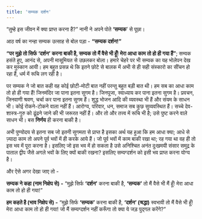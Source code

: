 ```yaml
---
title: 'सम्यक दर्शन'
---
```


“तुम्हे इस जीवन में क्या प्राप्त करना है?” नानी ने अपने पोते **‘सम्यक**’ से पूछा।

आठ वर्ष का नन्हा सम्यक उत्साह से बोल पड़ा - **“सम्यक दर्शन!”**

**“पर मुझे तो सिर्फ ‘दर्शन’ करना बाकी है, सम्यक तो मैं वैसे भी हूँ! मेरा आधा काम तो हो ही गया हैं”**; सम्यक हसंते हुए, आनंद से, अपनी मासूमियत से उछलकर बोला। हमारे चेहरे पर भी सम्यक का यह भोलेपन देख कर मुस्कान आयी। हम बहुत प्रसन्न थे कि इतने छोटे से बालक में अभी से ही सही संस्कारो का सींचन हो रहा हैं, धर्म में रूचि लग रही है।

पर सम्यक ने जो बात कही वह कोई छोटी-मोटी बात नहीं परन्तु बहुत बड़ी बात थी। हम सब का आधा काम तो हो ही गया हैं! जिनमंदिर जा पाना इतना सुगम है। जिनपूजा, स्वाध्याय कर पाना इतना सुगम है। प्रवचन, जिनवाणी श्रवण, चर्चा कर पाना इतना सुगम हैं। शुद्ध भोजन आदि की व्यवस्था भी हैं और संयम के साधन भी। कोई रोकने-टोकने वाला नहीं हैं। आरोग्य, परिवार, धन, समाज सब कुछ सुव्यवस्थित हैं। सच्चे देव-शास्त्र-गुरु को ढूंढने जाने की भी जरूरत नहीं हैं। और तो और तत्त्व में रूचि भी है; उसे पुष्ट करने वाले साधन भी। बस **निर्णय** ही करना बाकी है।

अभी पुण्योदय से इतना सब जो इतनी सुगमता से प्राप्त है इसका अर्थ यह हुआ कि हम आधा क्या; आधे से ज़्यादा काम तो अपने पूर्व भवों में ही करके आये हैं। जो पूर्व भवों में काम बाकी रखा था; रह गया था वह ही तो इस भव में पूरा करना है। इसलिए जो इस भव में हो सकता है उसे अनिश्चित अनंत दुःखमयी संसार समुद्र के पाताल द्वीप जैसे अगले भवों के लिए क्यों बाकी रखना? इसलिए सम्यग्दर्शन को इसी भव प्राप्त करना योग्य है।

और ऐसे अगर देखा जाए तो -

**सम्यक ने कहा (नाम निक्षेप से) -** “मुझे सिर्फ **‘दर्शन’** करना बाकी है, **‘सम्यक’** तो मैं वैसे भी मैं हूँ! मेरा आधा काम तो हो ही गया!”

**हम कहते है (भाव निक्षेप से) -** “मुझे सिर्फ **‘सम्यक’** करना बाकी है, **‘दर्शन’ (श्रद्धा)** स्वभावी तो मैं वैसे भी हूँ! मेरा आधा काम तो हो ही गया! जो मैं सम्यग्दर्शन नहीं करूँगा तो क्या ये जड़ पुद्गल करेंगे?”
